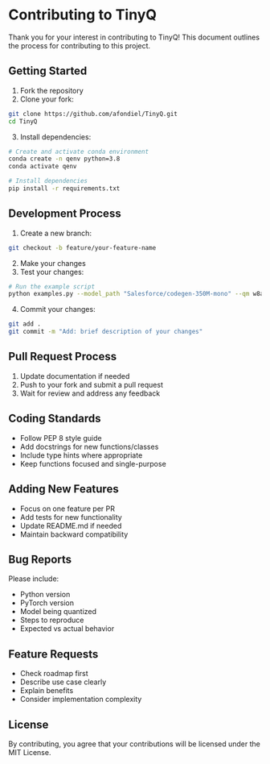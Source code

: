 # Contributing to TinyQ

Thank you for your interest in contributing to TinyQ! This document outlines the process for contributing to this project.

## Getting Started

1. Fork the repository
2. Clone your fork:
```bash
git clone https://github.com/afondiel/TinyQ.git
cd TinyQ
```
3. Install dependencies:
```bash
# Create and activate conda environment
conda create -n qenv python=3.8
conda activate qenv

# Install dependencies
pip install -r requirements.txt
```

## Development Process

1. Create a new branch:
```bash
git checkout -b feature/your-feature-name
```

2. Make your changes
3. Test your changes:
```bash
# Run the example script
python examples.py --model_path "Salesforce/codegen-350M-mono" --qm w8a32
```

4. Commit your changes:
```bash
git add .
git commit -m "Add: brief description of your changes"
```

## Pull Request Process

1. Update documentation if needed
2. Push to your fork and submit a pull request
3. Wait for review and address any feedback

## Coding Standards

- Follow PEP 8 style guide
- Add docstrings for new functions/classes
- Include type hints where appropriate
- Keep functions focused and single-purpose

## Adding New Features

- Focus on one feature per PR
- Add tests for new functionality
- Update README.md if needed
- Maintain backward compatibility

## Bug Reports

Please include:
- Python version
- PyTorch version
- Model being quantized
- Steps to reproduce
- Expected vs actual behavior

## Feature Requests

- Check roadmap first
- Describe use case clearly
- Explain benefits
- Consider implementation complexity

## License

By contributing, you agree that your contributions will be licensed under the MIT License.